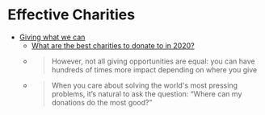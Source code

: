 Effective Charities
===================

* [Giving what we can](https://www.givingwhatwecan.org/) 
    * [What are the best charities to donate to in 2020?](https://www.givingwhatwecan.org/donate/)
    * > However, not all giving opportunities are equal: you can have hundreds of times more impact depending on where you give
    * > When you care about solving the world's most pressing problems, it’s natural to ask the question: “Where can my donations do the most good?”
